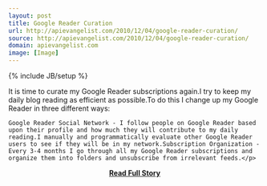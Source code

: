 ```yaml
---
layout: post
title: Google Reader Curation
url: http://apievangelist.com/2010/12/04/google-reader-curation/
source: http://apievangelist.com/2010/12/04/google-reader-curation/
domain: apievangelist.com
image: [Image]
---
```

{% include JB/setup %}<p>It is time to curate my Google Reader subscriptions again.I try to keep my daily blog reading as efficient as possible.To do this I change up my Google Reader in three different ways:

	Google Reader Social Network - I follow people on Google Reader based upon their profile and how much they will contribute to my daily reading.I manually and programmatically evaluate other Google Reader users to see if they will be in my network.Subscription Organization - Every 3-4 months I go through all my Google Reader subscriptions and organize them into folders and unsubscribe from irrelevant feeds.</p>
<center><p><a href="http://apievangelist.com/2010/12/04/google-reader-curation/" style='padding:25px; font-sze:18px; font-weight: bold;'>Read Full Story</a></p></center>
